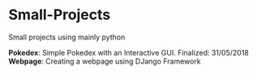 # Small-Projects
Small projects using mainly python

__Pokedex__: Simple Pokedex with an Interactive GUI. Finalized: 31/05/2018
__Webpage__: Creating a webpage using DJango Framework
